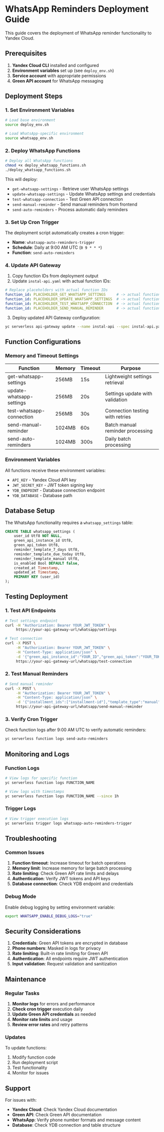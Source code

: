 # WhatsApp Reminders Deployment Guide

This guide covers the deployment of WhatsApp reminder functionality to Yandex Cloud.

## Prerequisites

1. **Yandex Cloud CLI** installed and configured
2. **Environment variables** set up (see `deploy_env.sh`)
3. **Service account** with appropriate permissions
4. **Green API account** for WhatsApp messaging

## Deployment Steps

### 1. Set Environment Variables

```bash
# Load base environment
source deploy_env.sh

# Load WhatsApp-specific environment
source whatsapp_env.sh
```

### 2. Deploy WhatsApp Functions

```bash
# Deploy all WhatsApp functions
chmod +x deploy_whatsapp_functions.sh
./deploy_whatsapp_functions.sh
```

This will deploy:
- `get-whatsapp-settings` - Retrieve user WhatsApp settings
- `update-whatsapp-settings` - Update WhatsApp settings and credentials
- `test-whatsapp-connection` - Test Green API connection
- `send-manual-reminder` - Send manual reminders from frontend
- `send-auto-reminders` - Process automatic daily reminders

### 3. Set Up Cron Trigger

The deployment script automatically creates a cron trigger:
- **Name**: `whatsapp-auto-reminders-trigger`
- **Schedule**: Daily at 9:00 AM UTC (`0 9 * * *`)
- **Function**: `send-auto-reminders`

### 4. Update API Gateway

1. Copy function IDs from deployment output
2. Update `instal-api.yaml` with actual function IDs:

```yaml
# Replace placeholders with actual function IDs
function_id: PLACEHOLDER_GET_WHATSAPP_SETTINGS     # -> actual function ID
function_id: PLACEHOLDER_UPDATE_WHATSAPP_SETTINGS  # -> actual function ID
function_id: PLACEHOLDER_TEST_WHATSAPP_CONNECTION  # -> actual function ID
function_id: PLACEHOLDER_SEND_MANUAL_REMINDER      # -> actual function ID
```

3. Deploy updated API Gateway configuration:

```bash
yc serverless api-gateway update --name instal-api --spec instal-api.yaml
```

## Function Configurations

### Memory and Timeout Settings

| Function | Memory | Timeout | Purpose |
|----------|--------|---------|---------|
| get-whatsapp-settings | 256MB | 15s | Lightweight settings retrieval |
| update-whatsapp-settings | 256MB | 20s | Settings update with validation |
| test-whatsapp-connection | 256MB | 30s | Connection testing with retries |
| send-manual-reminder | 1024MB | 60s | Batch manual reminder processing |
| send-auto-reminders | 1024MB | 300s | Daily batch processing |

### Environment Variables

All functions receive these environment variables:
- `API_KEY` - Yandex Cloud API key
- `JWT_SECRET_KEY` - JWT token signing key
- `YDB_ENDPOINT` - Database connection endpoint
- `YDB_DATABASE` - Database path

## Database Setup

The WhatsApp functionality requires a `whatsapp_settings` table:

```sql
CREATE TABLE whatsapp_settings (
    user_id Utf8 NOT NULL,
    green_api_instance_id Utf8,
    green_api_token Utf8,
    reminder_template_7_days Utf8,
    reminder_template_due_today Utf8,
    reminder_template_manual Utf8,
    is_enabled Bool DEFAULT false,
    created_at Timestamp,
    updated_at Timestamp,
    PRIMARY KEY (user_id)
);
```

## Testing Deployment

### 1. Test API Endpoints

```bash
# Test settings endpoint
curl -H "Authorization: Bearer YOUR_JWT_TOKEN" \
     https://your-api-gateway-url/whatsapp/settings

# Test connection
curl -X POST \
     -H "Authorization: Bearer YOUR_JWT_TOKEN" \
     -H "Content-Type: application/json" \
     -d '{"green_api_instance_id":"YOUR_ID","green_api_token":"YOUR_TOKEN"}' \
     https://your-api-gateway-url/whatsapp/test-connection
```

### 2. Test Manual Reminders

```bash
# Send manual reminder
curl -X POST \
     -H "Authorization: Bearer YOUR_JWT_TOKEN" \
     -H "Content-Type: application/json" \
     -d '{"installment_ids":["installment-id"],"template_type":"manual"}' \
     https://your-api-gateway-url/whatsapp/send-manual-reminder
```

### 3. Verify Cron Trigger

Check function logs after 9:00 AM UTC to verify automatic reminders:

```bash
yc serverless function logs send-auto-reminders
```

## Monitoring and Logs

### Function Logs

```bash
# View logs for specific function
yc serverless function logs FUNCTION_NAME

# View logs with timestamps
yc serverless function logs FUNCTION_NAME --since 1h
```

### Trigger Logs

```bash
# View trigger execution logs
yc serverless trigger logs whatsapp-auto-reminders-trigger
```

## Troubleshooting

### Common Issues

1. **Function timeout**: Increase timeout for batch operations
2. **Memory limit**: Increase memory for large batch processing
3. **Rate limiting**: Check Green API rate limits and delays
4. **Authentication**: Verify JWT tokens and API keys
5. **Database connection**: Check YDB endpoint and credentials

### Debug Mode

Enable debug logging by setting environment variable:
```bash
export WHATSAPP_ENABLE_DEBUG_LOGS="true"
```

## Security Considerations

1. **Credentials**: Green API tokens are encrypted in database
2. **Phone numbers**: Masked in logs for privacy
3. **Rate limiting**: Built-in rate limiting for Green API
4. **Authentication**: All endpoints require JWT authentication
5. **Input validation**: Request validation and sanitization

## Maintenance

### Regular Tasks

1. **Monitor logs** for errors and performance
2. **Check cron trigger** execution daily
3. **Update Green API credentials** as needed
4. **Monitor rate limits** and usage
5. **Review error rates** and retry patterns

### Updates

To update functions:
1. Modify function code
2. Run deployment script
3. Test functionality
4. Monitor for issues

## Support

For issues with:
- **Yandex Cloud**: Check Yandex Cloud documentation
- **Green API**: Check Green API documentation
- **WhatsApp**: Verify phone number formats and message content
- **Database**: Check YDB connection and table structure